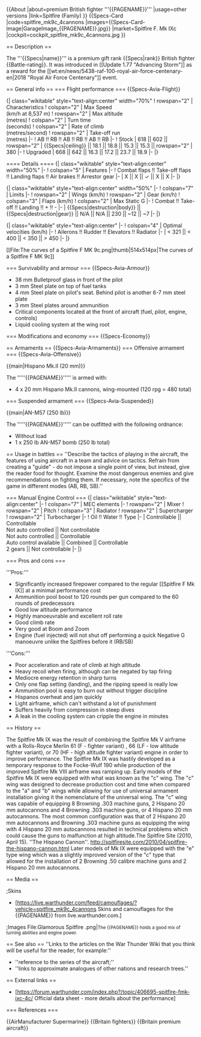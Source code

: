 {{About
|about=premium British fighter '''{{PAGENAME}}'''
|usage=other versions
|link=Spitfire (Family)
}}
{{Specs-Card
|code=spitfire_mk9c_4cannons
|images={{Specs-Card-Image|GarageImage_{{PAGENAME}}.jpg}}
|market=Spitfire F. Mk IXc
|cockpit=cockpit_spitfire_mk9c_4cannons.jpg
}}

== Description ==
<!-- ''In the description, the first part should be about the history of and the creation and combat usage of the aircraft, as well as its key features. In the second part, tell the reader about the aircraft in the game. Insert a screenshot of the vehicle, so that if the novice player does not remember the vehicle by name, he will immediately understand what kind of vehicle the article is talking about.'' -->
The '''{{Specs|name}}''' is a premium gift rank {{Specs|rank}} British fighter {{Battle-rating}}. It was introduced in [[Update 1.77 "Advancing Storm"]] as a reward for the [[wt:en/news/5438-raf-100-royal-air-force-centenary-en|2018 "Royal Air Force Centenary"]] event.

== General info ==
=== Flight performance ===
{{Specs-Avia-Flight}}
<!-- ''Describe how the aircraft behaves in the air. Speed, manoeuvrability, acceleration and allowable loads - these are the most important characteristics of the vehicle.'' -->

{| class="wikitable" style="text-align:center" width="70%"
! rowspan="2" | Characteristics
! colspan="2" | Max Speed<br>(km/h at 8,537 m)
! rowspan="2" | Max altitude<br>(metres)
! colspan="2" | Turn time<br>(seconds)
! colspan="2" | Rate of climb<br>(metres/second)
! rowspan="2" | Take-off run<br>(metres)
|-
! AB !! RB !! AB !! RB !! AB !! RB
|-
! Stock
| 618 || 602 || rowspan="2" | {{Specs|ceiling}} || 18.1 || 18.8 || 15.3 || 15.3 || rowspan="2" | 380
|-
! Upgraded
| 668 || 642 || 16.3 || 17.2 || 23.7 || 18.9
|-
|}

==== Details ====
{| class="wikitable" style="text-align:center" width="50%"
|-
! colspan="5" | Features
|-
! Combat flaps !! Take-off flaps !! Landing flaps !! Air brakes !! Arrestor gear
|-
| X || X || ✓ || X || X     <!-- ✓ -->
|-
|}

{| class="wikitable" style="text-align:center" width="50%"
|-
! colspan="7" | Limits
|-
! rowspan="2" | Wings (km/h)
! rowspan="2" | Gear (km/h)
! colspan="3" | Flaps (km/h)
! colspan="2" | Max Static G
|-
! Combat !! Take-off !! Landing !! + !! -
|-
| {{Specs|destruction|body}} || {{Specs|destruction|gear}} || N/A || N/A || 230 || ~12 || ~7
|-
|}

{| class="wikitable" style="text-align:center"
|-
! colspan="4" | Optimal velocities (km/h)
|-
! Ailerons !! Rudder !! Elevators !! Radiator
|-
| < 321 || < 400 || < 350 || > 450
|-
|}

[[File:The curves of a Spitfire F MK 9c.png|thumb|514x514px|The curves of a Spitfire F MK 9c]]

=== Survivability and armour ===
{{Specs-Avia-Armour}}
<!-- ''Examine the survivability of the aircraft. Note how vulnerable the structure is and how secure the pilot is, whether the fuel tanks are armoured, etc. Describe the armour, if there is any, and also mention the vulnerability of other critical aircraft systems.'' -->

* 38 mm Bulletproof glass in front of the pilot
* 3 mm Steel plate on top of fuel tanks
* 4 mm Steel plate on pilot's seat. Behind pilot is another 6-7 mm steel plate
* 3 mm Steel plates around ammunition
* Critical components located at the front of aircraft (fuel, pilot, engine, controls)
* Liquid cooling system at the wing root

=== Modifications and economy ===
{{Specs-Economy}}

== Armaments ==
{{Specs-Avia-Armaments}}
=== Offensive armament ===
{{Specs-Avia-Offensive}}
<!-- ''Describe the offensive armament of the aircraft, if any. Describe how effective the cannons and machine guns are in a battle, and also what belts or drums are better to use. If there is no offensive weaponry, delete this subsection.'' -->
{{main|Hispano Mk.II (20 mm)}}

The '''''{{PAGENAME}}''''' is armed with:

* 4 x 20 mm Hispano Mk.II cannons, wing-mounted (120 rpg = 480 total)

=== Suspended armament ===
{{Specs-Avia-Suspended}}
<!-- ''Describe the aircraft's suspended armament: additional cannons under the wings, bombs, rockets and torpedoes. This section is especially important for bombers and attackers. If there is no suspended weaponry remove this subsection.'' -->
{{main|AN-M57 (250 lb)}}

The '''''{{PAGENAME}}''''' can be outfitted with the following ordnance:

* Without load
* 1 x 250 lb AN-M57 bomb (250 lb total)

== Usage in battles ==
''Describe the tactics of playing in the aircraft, the features of using aircraft in a team and advice on tactics. Refrain from creating a "guide" - do not impose a single point of view, but instead, give the reader food for thought. Examine the most dangerous enemies and give recommendations on fighting them. If necessary, note the specifics of the game in different modes (AB, RB, SB).''

=== Manual Engine Control ===
{| class="wikitable" style="text-align:center"
|-
! colspan="7" | MEC elements
|-
! rowspan="2" | Mixer
! rowspan="2" | Pitch
! colspan="3" | Radiator
! rowspan="2" | Supercharger
! rowspan="2" | Turbocharger
|-
! Oil !! Water !! Type
|-
| Controllable || Controllable<br>Not auto controlled || Not controllable<br>Not auto controlled || Controllable<br>Auto control available || Combined || Controllable<br>2 gears || Not controllable
|-
|}

=== Pros and cons ===
<!-- ''Summarise and briefly evaluate the vehicle in terms of its characteristics and combat effectiveness. Mark its pros and cons in the bulleted list. Try not to use more than 6 points for each of the characteristics. Avoid using categorical definitions such as "bad", "good" and the like - use substitutions with softer forms such as "inadequate" and "effective".'' -->

'''Pros:'''

* Significantly increased firepower compared to the regular [[Spitfire F Mk IX]] at a minimal performance cost
* Ammunition pool boost to 120 rounds per gun compared to the 60 rounds of predecessors
* Good low altitude performance
* Highly manoeuvrable and excellent roll rate
* Good climb rate
* Very good at Boom and Zoom
* Engine (fuel injected) will not shut off performing a quick Negative G manoeuvre unlike the Spitfires before it (RB/SB)

'''Cons:'''

* Poor acceleration and rate of climb at high altitude
* Heavy recoil when firing, although can be negated by tap firing
* Mediocre energy retention in sharp turns
* Only one flap setting (landing), and the ripping speed is really low
* Ammunition pool is easy to burn out without trigger discipline
* Hispanos overheat and jam quickly
* Light airframe, which can't withstand a lot of punishment
* Suffers heavily from compression in steep dives
* A leak in the cooling system can cripple the engine in minutes

== History ==
<!-- ''Describe the history of the creation and combat usage of the aircraft in more detail than in the introduction. If the historical reference turns out to be too long, take it to a separate article, taking a link to the article about the vehicle and adding a block "/History" (example: <nowiki>https://wiki.warthunder.com/(Vehicle-name)/History</nowiki>) and add a link to it here using the <code>main</code> template. Be sure to reference text and sources by using <code><nowiki><ref></ref></nowiki></code>, as well as adding them at the end of the article with <code><nowiki><references /></nowiki></code>. This section may also include the vehicle's dev blog entry (if applicable) and the in-game encyclopedia description (under <code><nowiki>=== In-game description ===</nowiki></code>, also if applicable).'' -->
The Spitfire Mk IX was the result of combining the Spitfire Mk V airframe with a Rolls-Royce Merlin 61 (F - fighter variant) , 66 (LF - low altitude fighter variant), or 70 (HF - high altitude fighter variant) engine in order to improve performance. The Spitfire Mk IX was hastily developed as a temporary response to the Focke-Wulf 190 while production of the improved Spitfire Mk VIII airframe was ramping up. Early models of the Spitfire Mk IX were equipped with what was known as the "c" wing. The "c" wing was designed to decrease production cost and time when compared to the "a" and "b" wings while allowing for use of universal armament installation giving it the nomenclature of the universal wing. The "c" wing was capable of equipping 8 Browning .303 machine guns, 2 Hispano 20 mm autocannons and 4 Browning .303 machine guns, or 4 Hispano 20 mm autocannons. The most common configuration was that of 2 Hispano 20 mm autocannons and Browning .303 machine guns as equipping the wing with 4 Hispano 20 mm autocannons resulted in technical problems which could cause the guns to malfunction at high altitude.<ref>The Spitfire Site (2010, April 15). ''The Hispano Cannon''. http://spitfiresite.com/2010/04/spitfire-the-hispano-cannon.html</ref> Later models of Mk IX were equipped with the "e" type wing which was a slightly improved version of the "c" type that allowed for the installation of 2 Browning .50 calibre machine guns and 2 Hispano 20 mm autocannons.

== Media ==
<!-- ''Excellent additions to the article would be video guides, screenshots from the game, and photos.'' -->

;Skins
* [https://live.warthunder.com/feed/camouflages/?vehicle=spitfire_mk9c_4cannons Skins and camouflages for the {{PAGENAME}} from live.warthunder.com.]

;Images
<gallery mode="packed-hover"  heights="200">
File:Glamorous Spitfire .png|<small>The {{PAGENAME}} holds a good mix of turning abilities and engine power.</small>
</gallery>

== See also ==
''Links to the articles on the War Thunder Wiki that you think will be useful for the reader, for example:''
* ''reference to the series of the aircraft;''
* ''links to approximate analogues of other nations and research trees.''

== External links ==
<!-- ''Paste links to sources and external resources, such as:''
* ''topic on the official game forum;''
* ''other literature.'' -->

* [https://forum.warthunder.com/index.php?/topic/406695-spitfire-fmk-ixc-4c/ Official data sheet - more details about the performance]

=== References ===
<references />

{{AirManufacturer Supermarine}}
{{Britain fighters}}
{{Britain premium aircraft}}